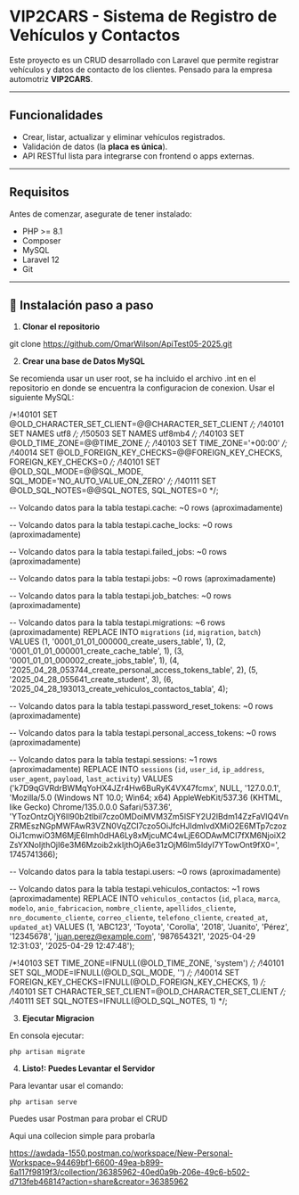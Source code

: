 # VIP2CARS - Sistema de Registro de Vehículos y Contactos

Este proyecto es un CRUD desarrollado con Laravel que permite registrar vehículos y datos de contacto de los clientes. Pensado para la empresa automotriz **VIP2CARS**.

---

## Funcionalidades

- Crear, listar, actualizar y eliminar vehículos registrados.
- Validación de datos (la **placa es única**).
- API RESTful lista para integrarse con frontend o apps externas.

---

## Requisitos

Antes de comenzar, asegurate de tener instalado:

- PHP >= 8.1
- Composer
- MySQL
- Laravel 12
- Git 

---

## 🚀 Instalación paso a paso

1. **Clonar el repositorio**

git clone https://github.com/OmarWilson/ApiTest05-2025.git

2. **Crear una base de Datos MySQL**

Se recomienda usar un user root, se ha incluido el archivo .int en el repositorio en donde se encuentra la configuracion de conexion.
Usar el siguiente MySQL:


/*!40101 SET @OLD_CHARACTER_SET_CLIENT=@@CHARACTER_SET_CLIENT */;
/*!40101 SET NAMES utf8 */;
/*!50503 SET NAMES utf8mb4 */;
/*!40103 SET @OLD_TIME_ZONE=@@TIME_ZONE */;
/*!40103 SET TIME_ZONE='+00:00' */;
/*!40014 SET @OLD_FOREIGN_KEY_CHECKS=@@FOREIGN_KEY_CHECKS, FOREIGN_KEY_CHECKS=0 */;
/*!40101 SET @OLD_SQL_MODE=@@SQL_MODE, SQL_MODE='NO_AUTO_VALUE_ON_ZERO' */;
/*!40111 SET @OLD_SQL_NOTES=@@SQL_NOTES, SQL_NOTES=0 */;

-- Volcando datos para la tabla testapi.cache: ~0 rows (aproximadamente)

-- Volcando datos para la tabla testapi.cache_locks: ~0 rows (aproximadamente)

-- Volcando datos para la tabla testapi.failed_jobs: ~0 rows (aproximadamente)

-- Volcando datos para la tabla testapi.jobs: ~0 rows (aproximadamente)

-- Volcando datos para la tabla testapi.job_batches: ~0 rows (aproximadamente)

-- Volcando datos para la tabla testapi.migrations: ~6 rows (aproximadamente)
REPLACE INTO `migrations` (`id`, `migration`, `batch`) VALUES
	(1, '0001_01_01_000000_create_users_table', 1),
	(2, '0001_01_01_000001_create_cache_table', 1),
	(3, '0001_01_01_000002_create_jobs_table', 1),
	(4, '2025_04_28_053744_create_personal_access_tokens_table', 2),
	(5, '2025_04_28_055641_create_student', 3),
	(6, '2025_04_28_193013_create_vehiculos_contactos_tabla', 4);

-- Volcando datos para la tabla testapi.password_reset_tokens: ~0 rows (aproximadamente)

-- Volcando datos para la tabla testapi.personal_access_tokens: ~0 rows (aproximadamente)

-- Volcando datos para la tabla testapi.sessions: ~1 rows (aproximadamente)
REPLACE INTO `sessions` (`id`, `user_id`, `ip_address`, `user_agent`, `payload`, `last_activity`) VALUES
	('k7D9qGVRdrBWMqYoHX4JZr4Hw6BuRyK4VX47fcmx', NULL, '127.0.0.1', 'Mozilla/5.0 (Windows NT 10.0; Win64; x64) AppleWebKit/537.36 (KHTML, like Gecko) Chrome/135.0.0.0 Safari/537.36', 'YTozOntzOjY6Il90b2tlbiI7czo0MDoiMVM3Zm5lSFY2U2lBdm14ZzFaVlQ4VnZRMEszNGpMWFAwR3VZN0VqZCI7czo5OiJfcHJldmlvdXMiO2E6MTp7czozOiJ1cmwiO3M6MjE6Imh0dHA6Ly8xMjcuMC4wLjE6ODAwMCI7fXM6NjoiX2ZsYXNoIjthOjI6e3M6Mzoib2xkIjthOjA6e31zOjM6Im5ldyI7YTowOnt9fX0=', 1745741366);

-- Volcando datos para la tabla testapi.users: ~0 rows (aproximadamente)

-- Volcando datos para la tabla testapi.vehiculos_contactos: ~1 rows (aproximadamente)
REPLACE INTO `vehiculos_contactos` (`id`, `placa`, `marca`, `modelo`, `anio_fabricacion`, `nombre_cliente`, `apellidos_cliente`, `nro_documento_cliente`, `correo_cliente`, `telefono_cliente`, `created_at`, `updated_at`) VALUES
	(1, 'ABC123', 'Toyota', 'Corolla', '2018', 'Juanito', 'Pérez', '12345678', 'juan.perez@example.com', '987654321', '2025-04-29 12:31:03', '2025-04-29 12:47:48');

/*!40103 SET TIME_ZONE=IFNULL(@OLD_TIME_ZONE, 'system') */;
/*!40101 SET SQL_MODE=IFNULL(@OLD_SQL_MODE, '') */;
/*!40014 SET FOREIGN_KEY_CHECKS=IFNULL(@OLD_FOREIGN_KEY_CHECKS, 1) */;
/*!40101 SET CHARACTER_SET_CLIENT=@OLD_CHARACTER_SET_CLIENT */;
/*!40111 SET SQL_NOTES=IFNULL(@OLD_SQL_NOTES, 1) */;


3. **Ejecutar Migracion**

En consola ejecutar:

    php artisan migrate

4. **Listo!: Puedes Levantar el Servidor**

Para levantar usar el comando:

    php artisan serve

Puedes usar Postman para probar el CRUD

Aqui una collecion simple para probarla

https://awdada-1550.postman.co/workspace/New-Personal-Workspace~94469bf1-6600-49ea-b899-6a117f9819f3/collection/36385962-40ed0a9b-206e-49c6-b502-d713feb46814?action=share&creator=36385962


